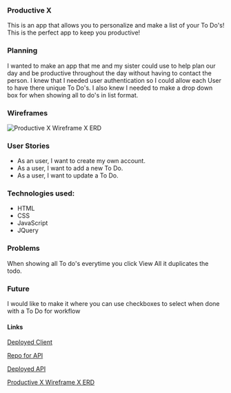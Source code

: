 ### Productive X 
This is an app that allows you to personalize and make a list of your To Do's! This is the perfect app to keep you productive!

### Planning
I wanted to make an app that me and my sister could use to help plan our day and be productive throughout the day without having to contact the person. I knew that I needed user authentication so I could allow each User to have there unique To Do's. I also knew I needed to make a drop down box for when showing all to do's in list format. 

### Wireframes

![Productive X Wireframe X ERD](https://imgur.com/a/nqRPESK)

### User Stories
* As an user, I want to create my own account.
* As a user, I want to add a new To Do.
* As a user, I want to update a To Do.


### Technologies used:
* HTML
* CSS 
* JavaScript
* JQuery

### Problems
When showing all To do's everytime you click View All it duplicates the todo. 

### Future
I would like to make it where you can use checkboxes to select when done with a To Do for workflow 

#### Links
[Deployed Client](https://bahmbies.github.io/ProductiveX-client/)

[Repo for API](https://github.com/Bahmbies/productive)

[Deployed API](https://productivex.herokuapp.com/)

[Productive X Wireframe X ERD](https://imgur.com/a/nqRPESK)